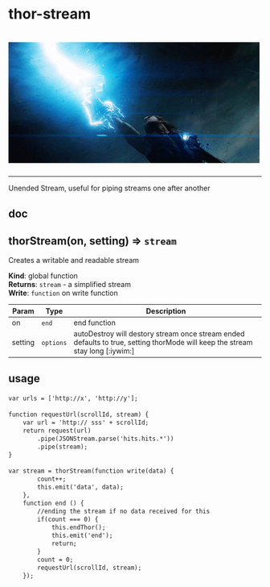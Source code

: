 # thor-stream

# ![thor-strem](img/thor-stream.gif)
---

Unended Stream, useful for piping streams one after another


## doc

<a name="thorStream"></a>
## thorStream(on, setting) ⇒ <code>stream</code>
Creates a writable and readable stream

**Kind**: global function  
**Returns**: <code>stream</code> - a simplified stream  
**Write**: <code>function</code> on write function  

| Param | Type | Description |
| --- | --- | --- |
| on | <code>end</code> | end function |
| setting | <code>options</code> | autoDestroy will destory stream once stream ended defaults to true,                     setting thorMode will keep the stream stay long [:iywim:] |



## usage

```
var urls = ['http://x', 'http://y'];

function requestUrl(scrollId, stream) {
    var url = 'http:// sss' + scrollId;
    return request(url)
        .pipe(JSONStream.parse('hits.hits.*'))
        .pipe(stream);
}

var stream = thorStream(function write(data) {
        count++;
        this.emit('data', data);
    },
    function end () {
        //ending the stream if no data received for this
        if(count === 0) {
            this.endThor();
            this.emit('end');
            return;
        }
        count = 0;
        requestUrl(scrollId, stream);
    });

```